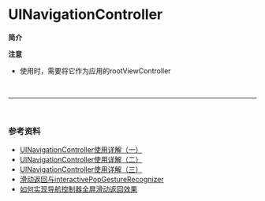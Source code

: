 # UINavigationController

**简介**


**注意**

* 使用时，需要将它作为应用的rootViewController

<br>

***

<br>
		
### 参考资料

* [UINavigationController使用详解（一）](http://blog.csdn.net/totogo2010/article/details/7681879)
* [UINavigationController使用详解（二）](http://blog.csdn.net/totogo2010/article/details/7682433)
* [UINavigationController使用详解（三）](http://blog.csdn.net/totogo2010/article/details/7682641)
* [滑动返回与interactivePopGestureRecognizer](http://www.tuicool.com/articles/vMfAVv)
* [如何实现导航控制器全屏滑动返回效果](http://www.cocoachina.com/ios/20150811/12897.html)